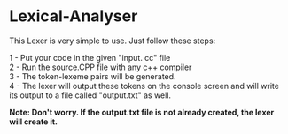 # Lexical-Analyser

This  Lexer is very simple to use. Just follow these steps:

1 - Put your code in the given "input. cc" file
<br />
2 - Run the source.CPP file with any c++ compiler
<br />
3 - The token-lexeme pairs will be generated. 
<br />
4 - The lexer will output these tokens on the console screen and will write its output to a  file called "output.txt" as well.
<br />

<b> Note: Don't worry. If the output.txt file is not already created, the lexer will create it. </b>
